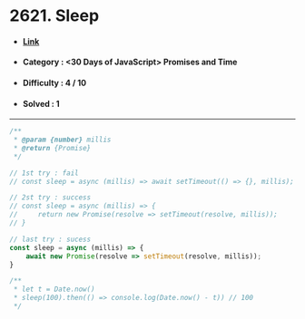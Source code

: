 # 2621. Sleep
* #### [Link](https://leetcode.com/problems/sleep/?envType=study-plan-v2&envId=30-days-of-javascript)
* #### Category : <30 Days of JavaScript> Promises and Time 
* #### Difficulty : 4 / 10  
* #### Solved : 1

<hr />

```js
/**
 * @param {number} millis
 * @return {Promise}
 */

// 1st try : fail
// const sleep = async (millis) => await setTimeout(() => {}, millis);

// 2st try : success
// const sleep = async (millis) => {
//     return new Promise(resolve => setTimeout(resolve, millis));
// }

// last try : sucess
const sleep = async (millis) => {
    await new Promise(resolve => setTimeout(resolve, millis));
}

/** 
 * let t = Date.now()
 * sleep(100).then(() => console.log(Date.now() - t)) // 100
 */
```